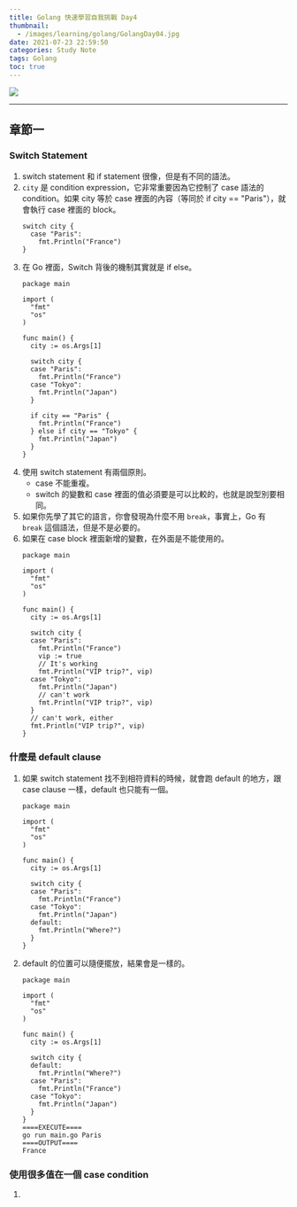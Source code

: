 ```yaml
---
title: Golang 快速學習自我挑戰 Day4
thumbnail:
  - /images/learning/golang/GolangDay04.jpg
date: 2021-07-23 22:59:50
categories: Study Note
tags: Golang
toc: true
---
```

<img src="/images/learning/golang/GolangDay04.jpg">

***
## 章節一
### Switch Statement
1. switch statement 和 if statement 很像，但是有不同的語法。
2. `city` 是 condition expression，它非常重要因為它控制了 case 語法的 condition。如果 city 等於 case 裡面的內容（等同於 if city == "Paris"），就會執行 case 裡面的 block。
    ```
    switch city {
      case "Paris":
        fmt.Println("France")
    }
    ```
3. 在 Go 裡面，Switch 背後的機制其實就是 if else。
    ```
    package main

    import (
      "fmt"
      "os"
    )

    func main() {
      city := os.Args[1]

      switch city {
      case "Paris":
        fmt.Println("France")
      case "Tokyo":
        fmt.Println("Japan")
      }

      if city == "Paris" {
        fmt.Println("France")
      } else if city == "Tokyo" {
        fmt.Println("Japan")
      }
    }
    ```
4. 使用 switch statement 有兩個原則。
    - case 不能重複。
    - switch 的變數和 case 裡面的值必須要是可以比較的，也就是說型別要相同。
5. 如果你先學了其它的語言，你會發現為什麼不用 `break`，事實上，Go 有 `break` 這個語法，但是不是必要的。
6. 如果在 case block 裡面新增的變數，在外面是不能使用的。
    ```
    package main

    import (
      "fmt"
      "os"
    )

    func main() {
      city := os.Args[1]

      switch city {
      case "Paris":
        fmt.Println("France")
        vip := true
        // It's working
        fmt.Println("VIP trip?", vip)
      case "Tokyo":
        fmt.Println("Japan")
        // can't work
        fmt.Println("VIP trip?", vip)
      }
      // can't work, either
      fmt.Println("VIP trip?", vip)
    }
    ```
### 什麼是 default clause
1. 如果 switch statement 找不到相符資料的時候，就會跑 default 的地方，跟 case clause 一樣，default 也只能有一個。
    ```
    package main

    import (
      "fmt"
      "os"
    )

    func main() {
      city := os.Args[1]

      switch city {
      case "Paris":
        fmt.Println("France")
      case "Tokyo":
        fmt.Println("Japan")
      default:
        fmt.Println("Where?")
      }
    }
    ```
2. default 的位置可以隨便擺放，結果會是一樣的。
    ```
    package main

    import (
      "fmt"
      "os"
    )

    func main() {
      city := os.Args[1]

      switch city {
      default:
        fmt.Println("Where?")
      case "Paris":
        fmt.Println("France")
      case "Tokyo":
        fmt.Println("Japan")
      }
    }
    ====EXECUTE====
    go run main.go Paris
    ====OUTPUT====
    France
    ```
### 使用很多值在一個 case condition
1. 







